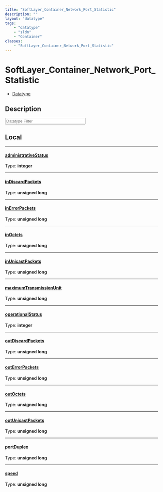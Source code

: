 ```yaml
---
title: "SoftLayer_Container_Network_Port_Statistic"
description: ""
layout: "datatype"
tags:
    - "datatype"
    - "sldn"
    - "Container"
classes:
    - "SoftLayer_Container_Network_Port_Statistic"
---
```


# SoftLayer_Container_Network_Port_Statistic
<div id='service-datatype'>
    <ul id='sldn-reference-tabs'>
        <li id='datatype'> <a href='/reference/datatypes/SoftLayer_Container_Network_Port_Statistic' >Datatype</a></li>
    </ul>
</div>

## Description 








<!-- Filer BEGIN -->
<div class="view-filters">
        <div class="clearfix">
            <div class="search-input-box">
                <input placeholder="Datatype Filter" onkeyup="titleSearch(inputId='prop-input', divId='properties', elementClass='prop-row')" 
                    type="text" id="prop-input" value="" size="30" maxlength="128" class="form-text">
            </div>
        </div>
</div>
<!-- Filer END -->

<div id="properties" class="content">
<div id="localProperties" class="prop-content" >

## Local
<div class="prop-row">

-----
[administrativeStatus]: #administrativestatus
#### [administrativeStatus]
  
<span class="type-label">Type: </span>**integer**  



</div>
<div class="prop-row">

-----
[inDiscardPackets]: #indiscardpackets
#### [inDiscardPackets]
  
<span class="type-label">Type: </span>**unsigned long**  



</div>
<div class="prop-row">

-----
[inErrorPackets]: #inerrorpackets
#### [inErrorPackets]
  
<span class="type-label">Type: </span>**unsigned long**  



</div>
<div class="prop-row">

-----
[inOctets]: #inoctets
#### [inOctets]
  
<span class="type-label">Type: </span>**unsigned long**  



</div>
<div class="prop-row">

-----
[inUnicastPackets]: #inunicastpackets
#### [inUnicastPackets]
  
<span class="type-label">Type: </span>**unsigned long**  



</div>
<div class="prop-row">

-----
[maximumTransmissionUnit]: #maximumtransmissionunit
#### [maximumTransmissionUnit]
  
<span class="type-label">Type: </span>**unsigned long**  



</div>
<div class="prop-row">

-----
[operationalStatus]: #operationalstatus
#### [operationalStatus]
  
<span class="type-label">Type: </span>**integer**  



</div>
<div class="prop-row">

-----
[outDiscardPackets]: #outdiscardpackets
#### [outDiscardPackets]
  
<span class="type-label">Type: </span>**unsigned long**  



</div>
<div class="prop-row">

-----
[outErrorPackets]: #outerrorpackets
#### [outErrorPackets]
  
<span class="type-label">Type: </span>**unsigned long**  



</div>
<div class="prop-row">

-----
[outOctets]: #outoctets
#### [outOctets]
  
<span class="type-label">Type: </span>**unsigned long**  



</div>
<div class="prop-row">

-----
[outUnicastPackets]: #outunicastpackets
#### [outUnicastPackets]
  
<span class="type-label">Type: </span>**unsigned long**  



</div>
<div class="prop-row">

-----
[portDuplex]: #portduplex
#### [portDuplex]
  
<span class="type-label">Type: </span>**unsigned long**  



</div>
<div class="prop-row">

-----
[speed]: #speed
#### [speed]
  
<span class="type-label">Type: </span>**unsigned long**  



</div>
</div>
<!-- LOCAL PROPERTY END -->

</div>



